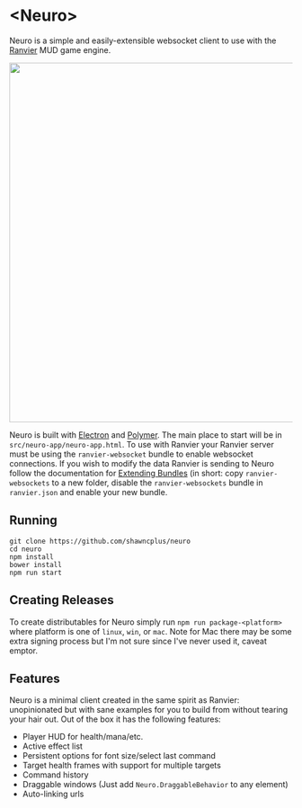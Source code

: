 # \<Neuro\>

Neuro is a simple and easily-extensible websocket client to use with the [Ranvier](https://ranviermud.com) MUD game engine.

<p align="center"><img width="640" src="https://raw.githubusercontent.com/shawncplus/neuro/master/assets/demo.gif"></p>

Neuro is built with [Electron](https://github.com/electron) and [Polymer](https://polymer-project.org). The main place
to start will be in `src/neuro-app/neuro-app.html`. To use with Ranvier your Ranvier server must be using the
`ranvier-websocket` bundle to enable websocket connections. If you wish to modify the data Ranvier is sending to Neuro
follow the documentation for [Extending Bundles](http://ranviermud.com/extending/bundles/#creating-a-bundle) (in short:
copy `ranvier-websockets` to a new folder, disable the `ranvier-websockets` bundle in `ranvier.json` and enable your new
bundle.

## Running

```
git clone https://github.com/shawncplus/neuro
cd neuro
npm install
bower install
npm run start
```

## Creating Releases

To create distributables for Neuro simply run `npm run package-<platform>` where platform is one of `linux`, `win`, or
`mac`. Note for Mac there may be some extra signing process but I'm not sure since I've never used it, caveat emptor.

## Features

Neuro is a minimal client created in the same spirit as Ranvier: unopinionated but with sane examples for you to build
from without tearing your hair out. Out of the box it has the following features:

* Player HUD for health/mana/etc.
* Active effect list
* Persistent options for font size/select last command
* Target health frames with support for multiple targets
* Command history
* Draggable windows (Just add `Neuro.DraggableBehavior` to any element)
* Auto-linking urls
